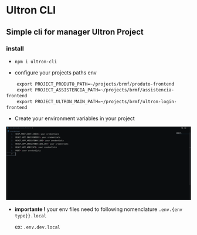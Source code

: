 # Ultron CLI

## Simple cli for manager Ultron Project

### install

- ```console
  npm i ultron-cli
  ```

- configure your projects paths env

```console
    export PROJECT_PRODUTO_PATH=~/projects/brmf/produto-frontend
    export PROJECT_ASSISTENCIA_PATH=~/projects/brmf/assistencia-frontend
    export PROJECT_ULTRON_MAIN_PATH=~/projects/brmf/ultron-login-frontend
```

- Create your environment variables in your project

![envs](./assets/envs.png)

- **importante !**
  your env files need to following nomenclature `.env.{env type}}.local`

  ex: `.env.dev.local`

